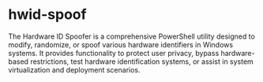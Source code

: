# hwid-spoof
The Hardware ID Spoofer is a comprehensive PowerShell utility designed to modify, randomize, or spoof various hardware identifiers in Windows systems. It provides functionality to protect user privacy, bypass hardware-based restrictions, test hardware identification systems, or assist in system virtualization and deployment scenarios.
